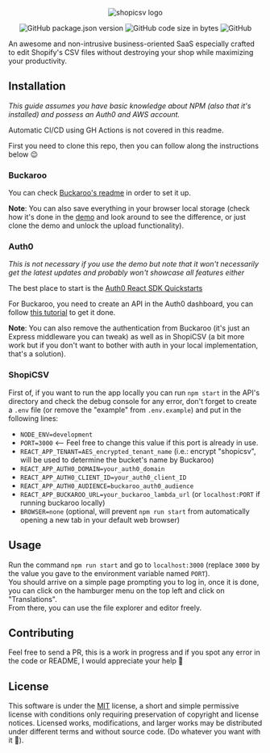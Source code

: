 <p align="center"><img
  src="https://www.wallenart.dev/src/images/shopiLogo.svg"
  alt="shopicsv logo" /></p>
 
 <p align="center">
 <img alt="GitHub package.json version" src="https://img.shields.io/github/package-json/v/ZyriabDsgn/shopicsv">
<img alt="GitHub code size in bytes" src="https://img.shields.io/github/languages/code-size/zyriabdsgn/shopicsv">
<img alt="GitHub" src="https://img.shields.io/github/license/zyriabdsgn/shopicsv">
</p>

An awesome and non-intrusive business-oriented SaaS especially crafted to edit Shopify's CSV files without destroying your shop while maximizing your productivity. 

## Installation

_This guide assumes you have basic knowledge about NPM (also that it's installed) and possess an Auth0 and AWS account._

Automatic CI/CD using GH Actions is not covered in this readme.

First you need to clone this repo, then you can follow along the instructions below 😉

### Buckaroo
You can check [Buckaroo's readme](https://www.github.com/ZyriabDsgn/Buckaroo#readme) in order to set it up.

**Note**: You can also save everything in your browser local storage (check how it's done in the [demo](https://github.com/ZyriabDsgn/ShopiCSV/blob/demo/editor/src/utils/tools/demo/saveFileLocally.utils.ts) and look around to see the difference, or just clone the demo and unlock the upload functionality).

### Auth0

_This is not necessary if you use the demo but note that it won't necessarily get the latest updates and probably won't showcase all features either_

The best place to start is the [Auth0 React SDK Quickstarts](https://auth0.com/docs/quickstart/spa/react/interactive)

For Buckaroo, you need to create an API in the Auth0 dashboard, you can follow [this tutorial](https://auth0.com/docs/quickstart/spa/vanillajs/02-calling-an-api) to get it done.

**Note**: You can also remove the authentication from Buckaroo (it's just an Express middleware you can tweak) as well as in ShopiCSV (a bit more work but if you don't want to bother with auth in your local implementation, that's a solution).

### ShopiCSV

First of, if you want to run the app locally you can run `npm start` in the API's directory and check the debug console for any error, don't forget to create a `.env` file (or remove the "example" from `.env.example`) and put in the following lines:

- `NODE_ENV=development`
- `PORT=3000` <-- Feel free to change this value if this port is already in use.
- `REACT_APP_TENANT=AES_encrypted_tenant_name` (i.e.: encrypt "shopicsv", will be used to determine the bucket's name by Buckaroo)
- `REACT_APP_AUTH0_DOMAIN=your_auth0_domain`
- `REACT_APP_AUTH0_CLIENT_ID=your_auth0_client_ID`
- `REACT_APP_AUTH0_AUDIENCE=buckaroo_auth0_audience`
- `REACT_APP_BUCKAROO_URL=your_buckaroo_lambda_url` (or `localhost:PORT` if running buckaroo locally)
- `BROWSER=none` (optional, will prevent `npm run start` from automatically opening a new tab in your default web browser)

## Usage

Run the command `npm run start` and go to `localhost:3000` (replace `3000` by the value you gave to the environment variable named `PORT`).  
You should arrive on a simple page prompting you to log in, once it is done, you can click on the hamburger menu on the top left and click on "Translations".  
From there, you can use the file explorer and editor freely.

## Contributing

Feel free to send a PR, this is a work in progress and if you spot any error in the code or README, I would appreciate your help 🙂

## License

This software is under the [MIT](https://choosealicense.com/licenses/mit/) license, a short and simple permissive license with conditions only requiring preservation of copyright and license notices. Licensed works, modifications, and larger works may be distributed under different terms and without source code. (Do whatever you want with it 🤙).
